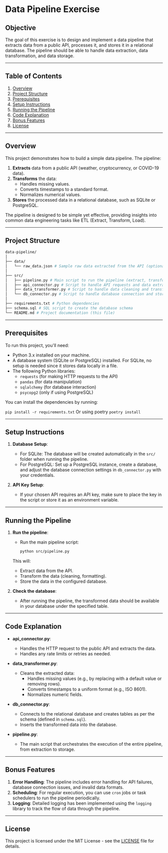 # Data Pipeline Exercise

## Objective
The goal of this exercise is to design and implement a data pipeline that extracts data from a public API, processes it, and stores it in a relational database. The pipeline should be able to handle data extraction, data transformation, and data storage.

---

## Table of Contents

1. [Overview](#overview)
2. [Project Structure](#project-structure)
3. [Prerequisites](#prerequisites)
4. [Setup Instructions](#setup-instructions)
5. [Running the Pipeline](#running-the-pipeline)
6. [Code Explanation](#code-explanation)
7. [Bonus Features](#bonus-features)
8. [License](#license)

---

## Overview

This project demonstrates how to build a simple data pipeline. The pipeline:

1. **Extracts** data from a public API (weather, cryptocurrency, or COVID-19 data).
2. **Transforms** the data:
   - Handles missing values.
   - Converts timestamps to a standard format.
   - Normalizes numerical values.
3. **Stores** the processed data in a relational database, such as SQLite or PostgreSQL.

The pipeline is designed to be simple yet effective, providing insights into common data engineering tasks like ETL (Extract, Transform, Load).

---

## Project Structure

```bash
data-pipeline/
│
├── data/
│   └── raw_data.json # Sample raw data extracted from the API (optional for testing)
│
├── src/
│   ├── pipeline.py # Main script to run the pipeline (extract, transform, load)
│   ├── api_connector.py # Script to handle API requests and data extraction
│   ├── data_transformer.py # Script to handle data cleaning and transformations
│   └── db_connector.py # Script to handle database connection and storing data
│
├── requirements.txt # Python dependencies
├── schema.sql # SQL script to create the database schema
└── README.md # Project documentation (this file)
```


---

## Prerequisites

To run this project, you'll need:

- Python 3.x installed on your machine.
- A database system (SQLite or PostgreSQL) installed. For SQLite, no setup is needed since it stores data locally in a file.
- The following Python libraries:
  - `requests` (for making HTTP requests to the API)
  - `pandas` (for data manipulation)
  - `sqlalchemy` (for database interaction)
  - `psycopg2` (only if using PostgreSQL)

You can install the dependencies by running:

`pip install -r requirements.txt`
Or using poetry
`poetry install`


---

## Setup Instructions

1. **Database Setup**:
   - For SQLite: The database will be created automatically in the `src/` folder when running the pipeline.
   - For PostgreSQL: Set up a PostgreSQL instance, create a database, and adjust the database connection settings in `db_connector.py` with your credentials.

2. **API Key Setup**:
   - If your chosen API requires an API key, make sure to place the key in the script or store it as an environment variable.

---

## Running the Pipeline

1. **Run the pipeline**:
   - Run the main pipeline script:

     ```bash
     python src/pipeline.py
     ```

   This will:
   - Extract data from the API.
   - Transform the data (cleaning, formatting).
   - Store the data in the configured database.

2. **Check the database**:
   - After running the pipeline, the transformed data should be available in your database under the specified table.

---

## Code Explanation

- **api_connector.py**:
   - Handles the HTTP request to the public API and extracts the data.
   - Handles any rate limits or retries as needed.

- **data_transformer.py**:
   - Cleans the extracted data:
     - Handles missing values (e.g., by replacing with a default value or removing rows).
     - Converts timestamps to a uniform format (e.g., ISO 8601).
     - Normalizes numeric fields.

- **db_connector.py**:
   - Connects to the relational database and creates tables as per the schema (defined in `schema.sql`).
   - Inserts the transformed data into the database.

- **pipeline.py**:
   - The main script that orchestrates the execution of the entire pipeline, from extraction to storage.

---

## Bonus Features

1. **Error Handling**: The pipeline includes error handling for API failures, database connection issues, and invalid data formats.
2. **Scheduling**: For regular execution, you can use `cron` jobs or task schedulers to run the pipeline periodically.
3. **Logging**: Detailed logging has been implemented using the `logging` library to track the flow of data through the pipeline.

---

## License

This project is licensed under the MIT License - see the [LICENSE](LICENSE) file for details.
